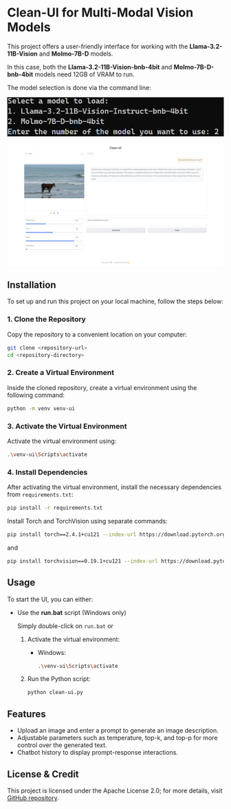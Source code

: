 
# Clean-UI for Multi-Modal Vision Models

This project offers a user-friendly interface for working with the **Llama-3.2-11B-Vision** and **Molmo-7B-D** models.

In this case, both the **Llama-3.2-11B-Vision-bnb-4bit** and **Molmo-7B-D-bnb-4bit** models need 12GB of VRAM to run.

The model selection is done via the command line:

![](img/selection.png)


![](img/preview.png)
## Installation

To set up and run this project on your local machine, follow the steps below:

### 1. Clone the Repository

Copy the repository to a convenient location on your computer:

```bash
git clone <repository-url>
cd <repository-directory>
```

### 2. Create a Virtual Environment

Inside the cloned repository, create a virtual environment using the following command:

```bash
python -m venv venv-ui
```

### 3. Activate the Virtual Environment

Activate the virtual environment using:

  ```bash
  .\venv-ui\Scripts\activate
  ```

### 4. Install Dependencies

After activating the virtual environment, install the necessary dependencies from `requirements.txt`:

```bash
pip install -r requirements.txt
```
Install Torch and TorchVision using separate commands:
```bash
pip install torch==2.4.1+cu121 --index-url https://download.pytorch.org/whl/cu121
```
and

```bash
pip install torchvision==0.19.1+cu121 --index-url https://download.pytorch.org/whl/cu121
```
## Usage

To start the UI, you can either:

- Use the **run.bat** script (Windows only)
  
  Simply double-click on `run.bat` or

  1. Activate the virtual environment:
     
     - Windows:
       ```bash
       .\venv-ui\Scripts\activate
       ```

  2. Run the Python script:
  
     ```bash
     python clean-ui.py
     ```

## Features

- Upload an image and enter a prompt to generate an image description.
- Adjustable parameters such as temperature, top-k, and top-p for more control over the generated text.
- Chatbot history to display prompt-response interactions.

## License & Credit

This project is licensed under the Apache License 2.0; for more details, visit [GitHub repository](https://github.com/ThetaCursed/clean-ui).